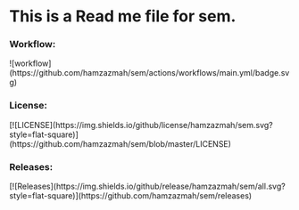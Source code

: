 <h1>This is a Read me file for sem.</h1>

<h3>Workflow:</h3>
![workflow](https://github.com/hamzazmah/sem/actions/workflows/main.yml/badge.svg)

<h3>License:</h3>
[![LICENSE](https://img.shields.io/github/license/hamzazmah/sem.svg?style=flat-square)](https://github.com/hamzazmah/sem/blob/master/LICENSE)

<h3>Releases:</h3>
[![Releases](https://img.shields.io/github/release/hamzazmah/sem/all.svg?style=flat-square)](https://github.com/hamzazmah/sem/releases)